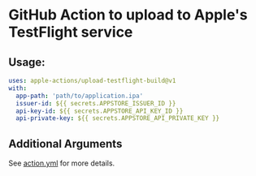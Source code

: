 # GitHub Action to upload to Apple's TestFlight service

## Usage:

```yaml
uses: apple-actions/upload-testflight-build@v1
with: 
  app-path: 'path/to/application.ipa'
  issuer-id: ${{ secrets.APPSTORE_ISSUER_ID }}
  api-key-id: ${{ secrets.APPSTORE_API_KEY_ID }}
  api-private-key: ${{ secrets.APPSTORE_API_PRIVATE_KEY }}
```

## Additional Arguments

See [action.yml](action.yml) for more details.
